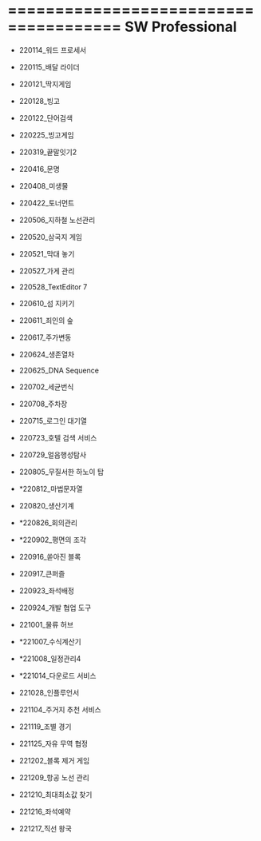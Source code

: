 ======================================
SW Professional
======================================
- 220114_워드 프로세서
- 220115_배달 라이더
- 220121_딱지게임
- 220128_빙고
- 220122_단어검색

- 220225_빙고게임

- 220319_끝말잇기2

- 220416_문명
- 220408_미생물
- 220422_토너먼트

- 220506_지하철 노선관리
- 220520_삼국지 게임
- 220521_막대 놓기
- 220527_가게 관리
- 220528_TextEditor 7

- 220610_섬 지키기
- 220611_죄인의 숲
- 220617_주가변동
- 220624_생존열차
- 220625_DNA Sequence

- 220702_세균번식
- 220708_주차장
- 220715_로그인 대기열
- 220723_호텔 검색 서비스
- 220729_얼음행성탐사

- 220805_무질서한 하노이 탑
- *220812_마법문자열
- 220820_생산기계
- *220826_회의관리

- *220902_평면의 조각
- 220916_쏟아진 블록
- 220917_큰퍼즐
- 220923_좌석배정
- 220924_개발 협업 도구

- 221001_물류 허브
- *221007_수식계산기
- *221008_일정관리4
- *221014_다운로드 서비스
- 221028_인플루언서

- 221104_주거지 추천 서비스
- 221119_조별 경기
- 221125_자유 무역 협정

- 221202_블록 제거 게임
- 221209_항공 노선 관리
- 221210_최대최소값 찾기
- 221216_좌석예약
- 221217_직선 왕국































